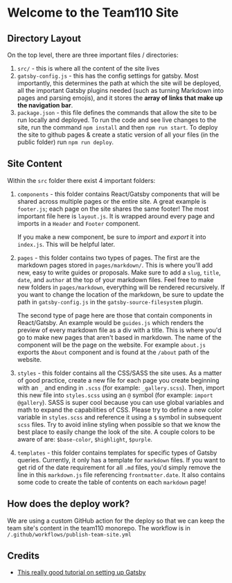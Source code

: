 # Welcome to the Team110 Site

## Directory Layout

On the top level, there are three important files / directories:

1. `src/` - this is where all the content of the site lives
2. `gatsby-config.js` - this has the config settings for gatsby. Most importantly, this determines the path at which the site will be deployed, all the important Gatsby plugins needed (such as turning Markdown into pages and parsing emojis), and it stores the **array of links that make up the navigation bar**.
3. `package.json` - this file defines the commands that allow the site to be run locally and deployed. To run the code and see live changes to the site, run the command `npm install` and then `npm run start`. To deploy the site to github pages & create a static version of all your files (in the public folder) run `npm run deploy`.

## Site Content

Within the `src` folder there exist 4 important folders:

1. `components` - this folder contains React/Gatsby components that will be shared across multiple pages or the entire site. A great example is `footer.js`; each page on the site shares the same footer! The most important file here is `layout.js`. It is wrapped around every page and imports in a `Header` and `Footer` component.

   If you make a new component, be sure to _import_ and _export_ it into `index.js`. This will be helpful later.

2. `pages` - this folder contains two types of pages. The first are the markdown pages stored in `pages/markdown/`. This is where you'll add new, easy to write guides or proposals. Make sure to add a `slug`, `title`, `date`, and `author` at the top of your markdown files. Feel free to make new folders in `pages/markdown`, everything will be rendered recursively. If you want to change the location of the markdown, be sure to update the path in `gatsby-config.js` in the `gatsby-source-filesystem` plugin.

   The second type of page here are those that contain components in React/Gatsby. An example would be `guides.js` which renders the preview of every markdown file as a div with a title. This is where you'd go to make new pages that aren't based in markdown. The name of the component will be the page on the website. For example `about.js` exports the `About` component and is found at the `/about` path of the website.

3. `styles` - this folder contains all the CSS/SASS the site uses. As a matter of good practice, create a new file for each page you create beginning with an `_` and ending in `.scss` (for example: `_gallery.scss`). Then, import this new file into `styles.scss` using an `@` symbol (for example: `import @gallery`). SASS is super cool because you can use global variables and math to expand the capabilities of CSS. Please try to define a new color variable in `styles.scss` and reference it using a `$` symbol in subsequent `scss` files. Try to avoid inline styling when possible so that we know the best place to easily change the look of the site. A couple colors to be aware of are: `$base-color`, `$highlight`, `$purple`.

4. `templates` - this folder contains templates for specific types of Gatsby queries. Currently, it only has a template for `markdown` files. If you want to get rid of the date requirement for all `.md` files, you'd simply remove the line in this `markdown.js` file referencing `frontmatter.date`. It also contains some code to create the table of contents on each `markdown` page!

## How does the deploy work?

We are using a custom GitHub action for the deploy so that we can keep the team site's content in the team110 monorepo. The workflow is in `/.github/workflows/publish-team-site.yml`

## Credits

- [This really good tutorial on setting up Gatsby](https://dennytek.com/blog/personal-site-with-gatsby-part-1)
